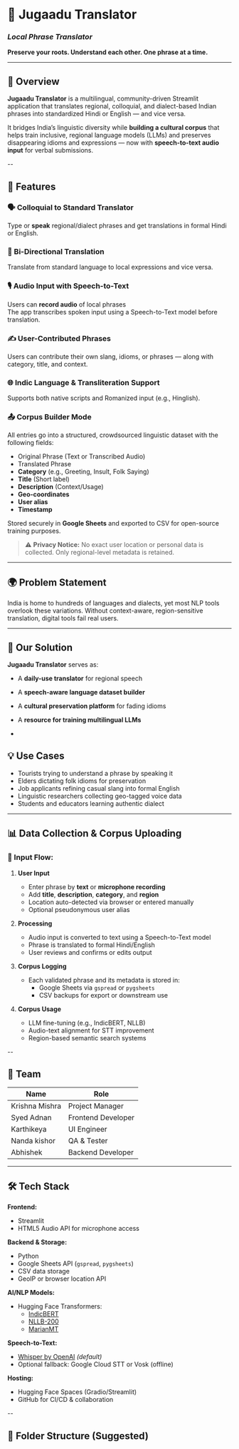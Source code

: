 # 🧠 Jugaadu Translator  
### *Local Phrase Translator*  
**Preserve your roots. Understand each other. One phrase at a time.**

---

## 📌 Overview

**Jugaadu Translator** is a multilingual, community-driven Streamlit application that translates regional, colloquial, and dialect-based Indian phrases into standardized Hindi or English — and vice versa.

It bridges India’s linguistic diversity while **building a cultural corpus** that helps train inclusive, regional language models (LLMs) and preserves disappearing idioms and expressions — now with **speech-to-text audio input** for verbal submissions.

--

## 🚀 Features

### 🗣️ Colloquial to Standard Translator  
Type or **speak** regional/dialect phrases and get translations in formal Hindi or English.

### 🔁 Bi-Directional Translation  
Translate from standard language to local expressions and vice versa.

### 🎙️ Audio Input with Speech-to-Text  
Users can **record audio** of local phrases  
The app transcribes spoken input using a Speech-to-Text model before translation.

### ✍️ User-Contributed Phrases  
Users can contribute their own slang, idioms, or phrases — along with category, title, and context.

### 🌐 Indic Language & Transliteration Support  
Supports both native scripts and Romanized input (e.g., Hinglish).

### 📤 Corpus Builder Mode  
All entries go into a structured, crowdsourced linguistic dataset with the following fields:
- Original Phrase (Text or Transcribed Audio)  
- Translated Phrase  
- **Category** (e.g., Greeting, Insult, Folk Saying)  
- **Title** (Short label)  
- **Description** (Context/Usage)  
- **Geo-coordinates**  
- **User alias**  
- **Timestamp**  

Stored securely in **Google Sheets** and exported to CSV for open-source training purposes.

> ⚠️ **Privacy Notice:** No exact user location or personal data is collected. Only regional-level metadata is retained.

---

## 🌍 Problem Statement

India is home to hundreds of languages and dialects, yet most NLP tools overlook these variations. Without context-aware, region-sensitive translation, digital tools fail real users.

---

## 🧩 Our Solution

**Jugaadu Translator** serves as:

- A **daily-use translator** for regional speech  
- A **speech-aware language dataset builder**  
- A **cultural preservation platform** for fading idioms  
- A **resource for training multilingual LLMs**

-

## 💡 Use Cases

- Tourists trying to understand a phrase by speaking it  
- Elders dictating folk idioms for preservation  
- Job applicants refining casual slang into formal English  
- Linguistic researchers collecting geo-tagged voice data  
- Students and educators learning authentic dialect

---

## 📊 Data Collection & Corpus Uploading

### 🔄 Input Flow:

1. **User Input**  
   - Enter phrase by **text** or **microphone recording**  
   - Add **title**, **description**, **category**, and **region**  
   - Location auto-detected via browser or entered manually  
   - Optional pseudonymous user alias

2. **Processing**  
   - Audio input is converted to text using a Speech-to-Text model  
   - Phrase is translated to formal Hindi/English  
   - User reviews and confirms or edits output

3. **Corpus Logging**  
   - Each validated phrase and its metadata is stored in:
     - Google Sheets via `gspread` or `pygsheets`
     - CSV backups for export or downstream use

4. **Corpus Usage**  
   - LLM fine-tuning (e.g., IndicBERT, NLLB)  
   - Audio-text alignment for STT improvement  
   - Region-based semantic search systems

--

## 👥 Team

| Name           | Role                         |
|----------------|------------------------------|
| Krishna Mishra | Project Manager              |
| Syed Adnan     | Frontend Developer           |
| Karthikeya     | UI Engineer                  |
| Nanda kishor   | QA & Tester                  |
| Abhishek       | Backend Developer            |

---

## 🛠️ Tech Stack

**Frontend:**  
- Streamlit  
- HTML5 Audio API for microphone access

**Backend & Storage:**  
- Python  
- Google Sheets API (`gspread`, `pygsheets`)  
- CSV data storage  
- GeoIP or browser location API

**AI/NLP Models:**  
- Hugging Face Transformers:
  - [IndicBERT](https://huggingface.co/ai4bharat/indic-bert)  
  - [NLLB-200](https://huggingface.co/facebook/nllb-200-distilled-600M)  
  - [MarianMT](https://huggingface.co/Helsinki-NLP)

**Speech-to-Text:**  
- [Whisper by OpenAI](https://github.com/openai/whisper) *(default)*  
- Optional fallback: Google Cloud STT or Vosk (offline)

**Hosting:**  
- Hugging Face Spaces (Gradio/Streamlit)  
- GitHub for CI/CD & collaboration

--
## 📁 Folder Structure (Suggested)

